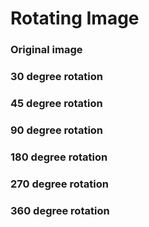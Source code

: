 # Rotating Image


### Original image


### 30 degree rotation


### 45 degree rotation


### 90 degree rotation


### 180 degree rotation


### 270 degree rotation



### 360 degree rotation

